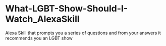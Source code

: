 # What-LGBT-Show-Should-I-Watch_AlexaSkill
Alexa Skill that prompts you a series of questions and from your answers it recommends you an LGBT show
